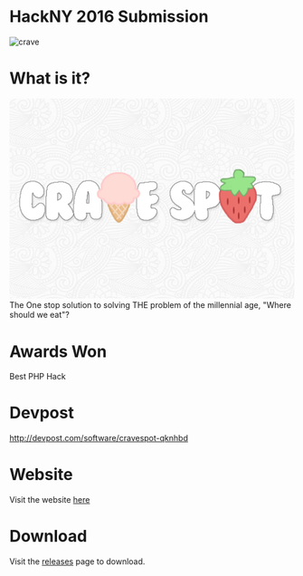 # HackNY 2016 Submission
![crave](https://cloud.githubusercontent.com/assets/14133821/16435801/9d7dcbc4-3d66-11e6-8c06-a8245f404bea.png)


# What is it?
![craveSpot](https://raw.githubusercontent.com/theryan722/CraveSpot/master/logo%20for%20dev.png)
The One stop solution to solving THE problem of the millennial age, "Where should we eat"?

# Awards Won
Best PHP Hack

# Devpost
http://devpost.com/software/cravespot-qknhbd

# Website
Visit the website [here](https://rubydong.github.io/Crave-Spot/)

# Download
Visit the [releases](https://github.com/theryan722/CraveSpot/releases) page to download.
